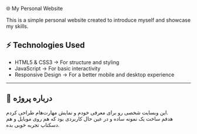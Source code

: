 🌐 My Personal Website  

This is a simple personal website created to introduce myself and showcase my skills.  

## ⚡ Technologies Used  
- HTML5 & CSS3 → For structure and styling  
- JavaScript → For basic interactivity  
- Responsive Design → For a better mobile and desktop experience  

---

## 📝 درباره پروژه  
این وبسایت شخصی رو برای معرفی خودم و نمایش مهارت‌هام طراحی کردم.  
هدفم ساخت یک نمونه ساده و در عین حال کاربردی بود که هم روی موبایل و هم دسکتاپ تجربه خوبی بده.
